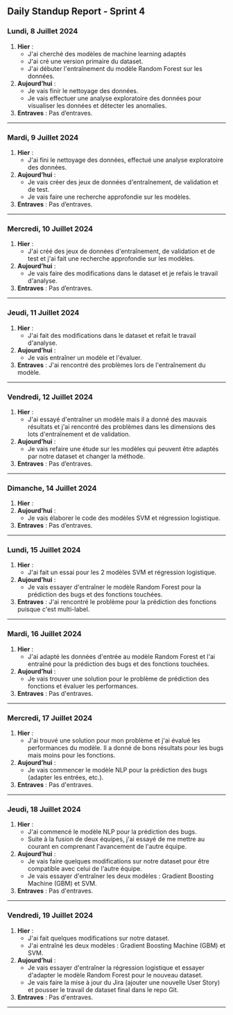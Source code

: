 ## Daily Standup Report - Sprint 4

### Lundi, 8 Juillet 2024

1. **Hier** :
   - J'ai cherché des modèles de machine learning adaptés
   - J'ai cré une version primaire du dataset.
   - J'ai débuter l'entraînement du modèle Random Forest sur les données.
2. **Aujourd’hui** :
   - Je vais finir le nettoyage des données.
   - Je vais effectuer une analyse exploratoire des données pour visualiser les données et détecter les anomalies.
3. **Entraves** : Pas d’entraves.

---

### Mardi, 9 Juillet 2024

1. **Hier** :
   - J'ai fini le nettoyage des données, effectué une analyse exploratoire des données.
2. **Aujourd’hui** :
   - Je vais créer des jeux de données d'entraînement, de validation et de test.
   - Je vais faire une recherche approfondie sur les modèles.
3. **Entraves** : Pas d’entraves.

---

### Mercredi, 10 Juillet 2024

1. **Hier** :
   - J'ai créé des jeux de données d'entraînement, de validation et de test et j'ai fait une recherche approfondie sur les modèles.
2. **Aujourd’hui** :
   - Je vais faire des modifications dans le dataset et je refais le travail d'analyse.
3. **Entraves** : Pas d’entraves.

---

### Jeudi, 11 Juillet 2024

1. **Hier** :
   - J'ai fait des modifications dans le dataset et refait le travail d'analyse.
2. **Aujourd’hui** :
   - Je vais entraîner un modèle et l'évaluer.
3. **Entraves** : J'ai rencontré des problèmes lors de l'entraînement du modèle.

---

### Vendredi, 12 Juillet 2024

1. **Hier** :
   - J'ai essayé d'entraîner un modèle mais il a donné des mauvais résultats et j'ai rencontré des problèmes dans les dimensions des lots d'entraînement et de validation.
2. **Aujourd’hui** :
   - Je vais refaire une étude sur les modèles qui peuvent être adaptés par notre dataset et changer la méthode.
3. **Entraves** : Pas d’entraves.

---

### Dimanche, 14 Juillet 2024

1. **Hier** :
2. **Aujourd’hui** :
   - Je vais élaborer le code des modèles SVM et régression logistique.
3. **Entraves** : Pas d’entraves.

---

### Lundi, 15 Juillet 2024

1. **Hier** :
   - J'ai fait un essai pour les 2 modèles SVM et régression logistique.
2. **Aujourd’hui** :
   - Je vais essayer d'entraîner le modèle Random Forest pour la prédiction des bugs et des fonctions touchées.
3. **Entraves** : J'ai rencontré le problème pour la prédiction des fonctions puisque c'est multi-label.

---

### Mardi, 16 Juillet 2024

1. **Hier** :
   - J'ai adapté les données d'entrée au modèle Random Forest et l'ai entraîné pour la prédiction des bugs et des fonctions touchées.
2. **Aujourd’hui** :
   - Je vais trouver une solution pour le problème de prédiction des fonctions et évaluer les performances.
3. **Entraves** : Pas d'entraves.

---

### Mercredi, 17 Juillet 2024

1. **Hier** :
   - J'ai trouvé une solution pour mon problème et j'ai évalué les performances du modèle. Il a donné de bons résultats pour les bugs mais moins pour les fonctions.
2. **Aujourd’hui** :
   - Je vais commencer le modèle NLP pour la prédiction des bugs (adapter les entrées, etc.).
3. **Entraves** : Pas d'entraves.

---

### Jeudi, 18 Juillet 2024

1. **Hier** :
   - J'ai commencé le modèle NLP pour la prédiction des bugs.
   - Suite à la fusion de deux équipes, j'ai essayé de me mettre au courant en comprenant l'avancement de l'autre équipe.
2. **Aujourd’hui** :
   - Je vais faire quelques modifications sur notre dataset pour être compatible avec celui de l'autre équipe.
   - Je vais essayer d'entraîner les deux modèles : Gradient Boosting Machine (GBM) et SVM.
3. **Entraves** : Pas d'entraves.

---

### Vendredi, 19 Juillet 2024

1. **Hier** :
   - J'ai fait quelques modifications sur notre dataset.
   - J'ai entraîné les deux modèles : Gradient Boosting Machine (GBM) et SVM.
2. **Aujourd’hui** :
   - Je vais essayer d'entraîner la régression logistique et essayer d'adapter le modèle Random Forest pour le nouveau dataset.
   - Je vais faire la mise à jour du Jira (ajouter une nouvelle User Story) et pousser le travail de dataset final dans le repo Git.
3. **Entraves** : Pas d'entraves.

---

